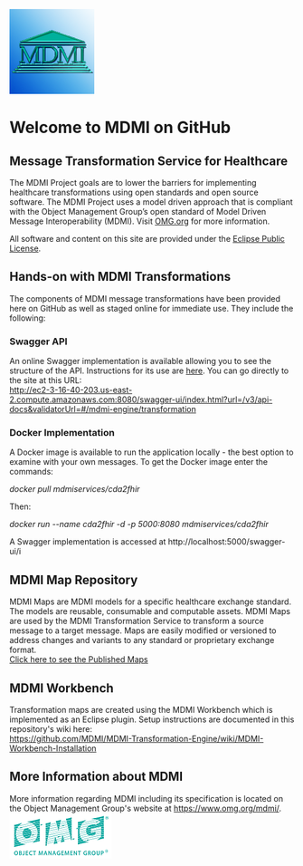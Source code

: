 ![MDMI](/files/images/MDMI_Logo.png)
# Welcome to MDMI on GitHub
## Message Transformation Service for Healthcare
The MDMI Project goals are to lower the barriers for implementing healthcare transformations using open standards and open source software. The MDMI Project uses a model driven approach that is compliant with the Object Management Group’s open standard of Model Driven Message Interoperability (MDMI). Visit [OMG.org](https://www.omg.org/spec/MDMI/1.0) for more information.

All software and content on this site are provided under the [Eclipse Public License](/files/Eclipse%20Public%20License%20-%20v%202.0.pdf).

## Hands-on with MDMI Transformations
The components of MDMI message transformations have been provided here on GitHub as well as staged online for immediate use. They include the following:

### Swagger API
An online Swagger implementation is available allowing you to see the structure of the API. Instructions for its use are [here](
https://github.com/MDMI/MDMI-Transformation-Engine/wiki/MDMI-Message-Transformations-Using-Swagger). You can go directly to the site at this URL:  
http://ec2-3-16-40-203.us-east-2.compute.amazonaws.com:8080/swagger-ui/index.html?url=/v3/api-docs&validatorUrl=#/mdmi-engine/transformation  

### Docker Implementation
A Docker image is available to run the application locally - the best option to examine with your own messages. To get the Docker image enter the commands:

*docker pull mdmiservices/cda2fhir*  

Then:

*docker run --name cda2fhir -d -p 5000:8080 mdmiservices/cda2fhir*

A Swagger implementation is accessed at http://localhost:5000/swagger-ui/i

## MDMI Map Repository
MDMI Maps are MDMI models for a specific healthcare exchange standard. The models are reusable, consumable and computable assets. MDMI Maps are used by the MDMI Transformation Service to transform a source message to a target message. Maps are easily modified or versioned to address changes and variants to any standard or proprietary exchange format.  
[Click here to see the Published Maps](https://github.com/MDMI/PublishedMaps)

## MDMI Workbench
Transformation maps are created using the MDMI Workbench which is implemented as an Eclipse plugin. Setup instructions are documented in this repository's wiki here:  
https://github.com/MDMI/MDMI-Transformation-Engine/wiki/MDMI-Workbench-Installation
 
## More Information about MDMI
More information regarding MDMI including its specification is located on the Object Management Group's website at https://www.omg.org/mdmi/.  
![OMG](/files/images/OMG_Logo.png)

